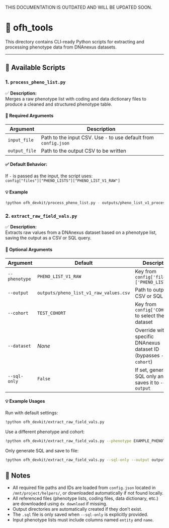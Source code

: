 THIS DOCUMENTATION IS OUTDATED AND WILL BE UPDATED SOON.


# 📁 ofh_tools


This directory contains CLI-ready Python scripts for extracting and processing phenotype data from DNAnexus datasets.

---

## 🚀 Available Scripts

### 1. `process_pheno_list.py`

✅ **Description:**  
Merges a raw phenotype list with coding and data dictionary files to produce a cleaned and structured phenotype table.

#### 🧩 Required Arguments
| Argument      | Description                                                               |
|---------------|---------------------------------------------------------------------------|
| `input_file`  | Path to the input CSV. Use `-` to use default from `config.json`          |
| `output_file` | Path to the output CSV to be written                                      |

#### ✅ Default Behavior:
If `-` is passed as the input, the script uses:  
`config["files"]["PHENO_LISTS"]["PHENO_LIST_V1_RAW"]`

#### 💡 Example
```bash
!python ofh_devkit/process_pheno_list.py - outputs/pheno_list_v1_processed.csv
```

### 2. `extract_raw_field_vals.py`

✅ **Description:**  
Extracts raw values from a DNAnexus dataset based on a phenotype list, saving the output as a CSV or SQL query.

#### 🧩 Optional Arguments
| Argument       | Default                                 | Description                                                                 |
|----------------|-----------------------------------------|-----------------------------------------------------------------------------|
| `--phenotype`  | `PHENO_LIST_V1_RAW`                     | Key from `config['files']['PHENO_LISTS']`                                   |
| `--output`     | `outputs/pheno_list_v1_raw_values.csv`  | Path to output CSV or SQL                                                   |
| `--cohort`     | `TEST_COHORT`                           | Key from `config['COHORTS']` to select the dataset                          |
| `--dataset`    | _None_                                  | Override with a specific DNAnexus dataset ID (bypasses `--cohort`)          |
| `--sql-only`   | `False`                                 | If set, generates SQL only and saves it to `--output`                       |

#### 💡 Example Usages

Run with default settings:
```bash
!python ofh_devkit/extract_raw_field_vals.py
```

Use a different phenotype and cohort:

```bash
!python ofh_devkit/extract_raw_field_vals.py --phenotype EXAMPLE_PHENOTYPE_1 --cohort GENOTYPED --output outputs/genotyped.csv
```
Only generate SQL and save to file:
```bash
!python ofh_devkit/extract_raw_field_vals.py --sql-only --output outputs/query.sql
```

## 🧠 Notes

- All required file paths and IDs are loaded from `config.json` located in `/mnt/project/helpers/`, or downloaded automatically if not found locally.
- All referenced files (phenotype lists, coding files, data dictionary, etc.) are downloaded using `dx download` if missing.
- Output directories are automatically created if they don’t exist.
- The `.sql` file is only saved when `--sql-only` is explicitly provided.
- Input phenotype lists must include columns named `entity` and `name`.


